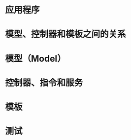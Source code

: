 应用程序
========

模型、控制器和模板之间的关系
============================

模型（Model）
============

控制器、指令和服务
==================

模板
====

测试
====
